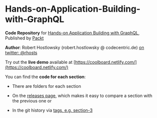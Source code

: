 # Hands-on-Application-Building-with-GraphQL
**Code Repository** for 
[Hands-on Application Building with GraphQL](https://www.packtpub.com/web-development/hands-application-building-graphql-video), Published by [Packt](https://www.packtpub.com/)

**Author**: Robert Hostlowsky (robert.hostlowsky @ codecentric.de) [on twitter: @rhosts](https://www.twitter.com/rhosts) 

Try out the **live demo** available at [https://coolboard.netlify.com/](https://coolboard.netlify.com/)



You can find the **code for each section**:

* There are folders for each section 

* On the [releases page](https://github.com/PacktPublishing/Hands-on-Application-Building-with-GraphQL/releases),
which makes it easy to compare a section with the previous one or

* In the git history via [tags, e.g. section-3](https://github.com/PacktPublishing/Hands-on-Application-Building-with-GraphQL/tree/section-3) 


